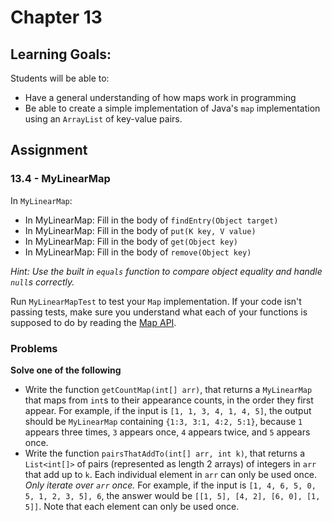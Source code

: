 # Chapter 13

## Learning Goals:

Students will be able to:

- Have a general understanding of how maps work in programming
- Be able to create a simple implementation of Java's `map` implementation using an `ArrayList` of key-value pairs.

## Assignment

### 13.4 - MyLinearMap

In `MyLinearMap`:

- In MyLinearMap: Fill in the body of `findEntry(Object target)`
- In MyLinearMap: Fill in the body of `put(K key, V value)`
- In MyLinearMap: Fill in the body of `get(Object key)`
- In MyLinearMap: Fill in the body of `remove(Object key)`

*Hint: Use the built in `equals` function to compare object equality and handle `null`s correctly.*

Run `MyLinearMapTest` to test your `Map` implementation. If your code isn't passing tests, make sure you understand what each of your functions is supposed to do by reading the [Map API](https://docs.oracle.com/javase/7/docs/api/java/util/Map.html).

### Problems

**Solve one of the following**

- Write the function `getCountMap(int[] arr)`,  that returns a `MyLinearMap` that maps from `int`s to their appearance counts, in the order they first appear. For example, if the input is `[1, 1, 3, 4, 1, 4, 5]`, the output should be `MyLinearMap` containing `{1:3, 3:1, 4:2, 5:1}`, because `1` appears three times, `3` appears once, `4` appears twice, and `5` appears once.
- Write the function `pairsThatAddTo(int[] arr, int k)`, that returns a `List<int[]>` of pairs (represented as length 2 arrays) of integers in `arr` that add up to `k`. Each individual element in `arr` can only be used once. *Only iterate over `arr` once.* For example, if the input is `[1, 4, 6, 5, 0, 5, 1, 2, 3, 5], 6`, the answer would be `[[1, 5], [4, 2], [6, 0], [1, 5]]`. Note that each element can only be used once.
